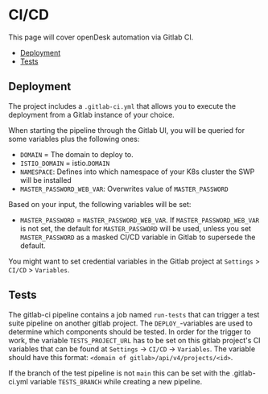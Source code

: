 <!--
SPDX-FileCopyrightText: 2023 Bundesministerium des Innern und für Heimat, PG ZenDiS "Projektgruppe für Aufbau ZenDiS"
SPDX-License-Identifier: Apache-2.0
-->
<h1>CI/CD</h1>

This page will cover openDesk automation via Gitlab CI.

<!-- TOC -->
  * [Deployment](#deployment)
  * [Tests](#tests)
<!-- TOC -->

## Deployment

The project includes a `.gitlab-ci.yml` that allows you to execute the deployment from a Gitlab instance of your choice.


When starting the pipeline through the Gitlab UI, you will be queried for some variables plus the following ones:

- `DOMAIN` = The domain to deploy to.
- `ISTIO_DOMAIN` = istio.`DOMAIN`
- `NAMESPACE`: Defines into which namespace of your K8s cluster the SWP will be installed
- `MASTER_PASSWORD_WEB_VAR`: Overwrites value of `MASTER_PASSWORD`

Based on your input, the following variables will be set:
- `MASTER_PASSWORD` = `MASTER_PASSWORD_WEB_VAR`. If `MASTER_PASSWORD_WEB_VAR`
  is not set, the default for `MASTER_PASSWORD` will be used, unless you set
  `MASTER_PASSWORD` as a masked CI/CD variable in Gitlab to supersede the default.

You might want to set credential variables in the Gitlab project at `Settings` > `CI/CD` > `Variables`.


## Tests

The gitlab-ci pipeline contains a job named `run-tests` that can trigger a test suite pipeline on another gitlab project.
The `DEPLOY_`-variables are used to determine which components should be tested.
In order for the trigger to work, the variable `TESTS_PROJECT_URL` has to be set on this gitlab project's CI variables
that can be found at `Settings` -> `CI/CD` -> `Variables`. The variable should have this format:
`<domain of gitlab>/api/v4/projects/<id>`.

If the branch of the test pipeline is not `main` this can be set with the .gitlab-ci.yml variable
`TESTS_BRANCH` while creating a new pipeline.
